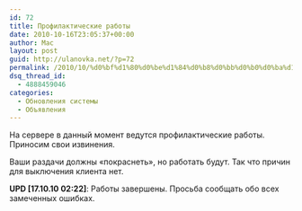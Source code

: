```yaml
---
id: 72
title: Профилактические работы
date: 2010-10-16T23:05:37+00:00
author: Mac
layout: post
guid: http://ulanovka.net/?p=72
permalink: /2010/10/%d0%bf%d1%80%d0%be%d1%84%d0%b8%d0%bb%d0%b0%d0%ba%d1%82%d0%b8%d1%87%d0%b5%d1%81%d0%ba%d0%b8%d0%b5-%d1%80%d0%b0%d0%b1%d0%be%d1%82%d1%8b/
dsq_thread_id:
  - 4888459046
categories:
  - Обновления системы
  - Объявления
---
```

На сервере в данный момент ведутся профилактические работы. Приносим свои извинения.

Ваши раздачи должны &#171;покраснеть&#187;, но работать будут. Так что причин для выключения клиента нет.

**UPD [17.10.10 02:22]**: Работы завершены. Просьба сообщать обо всех замеченных ошибках.